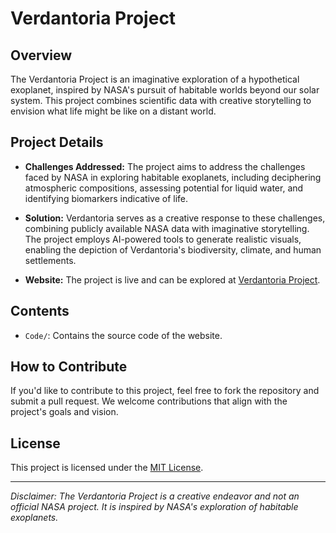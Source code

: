 # Verdantoria Project

## Overview

The Verdantoria Project is an imaginative exploration of a hypothetical exoplanet, inspired by NASA's pursuit of habitable worlds beyond our solar system. This project combines scientific data with creative storytelling to envision what life might be like on a distant world.

## Project Details

- **Challenges Addressed:** The project aims to address the challenges faced by NASA in exploring habitable exoplanets, including deciphering atmospheric compositions, assessing potential for liquid water, and identifying biomarkers indicative of life.

- **Solution:** Verdantoria serves as a creative response to these challenges, combining publicly available NASA data with imaginative storytelling. The project employs AI-powered tools to generate realistic visuals, enabling the depiction of Verdantoria's biodiversity, climate, and human settlements.

- **Website:** The project is live and can be explored at [Verdantoria Project](https://www.teamnova.pappu.com.np).

## Contents

- `Code/`: Contains the source code of the website.


## How to Contribute

If you'd like to contribute to this project, feel free to fork the repository and submit a pull request. We welcome contributions that align with the project's goals and vision.

## License

This project is licensed under the [MIT License](LICENSE.md).

---

*Disclaimer: The Verdantoria Project is a creative endeavor and not an official NASA project. It is inspired by NASA's exploration of habitable exoplanets.*
